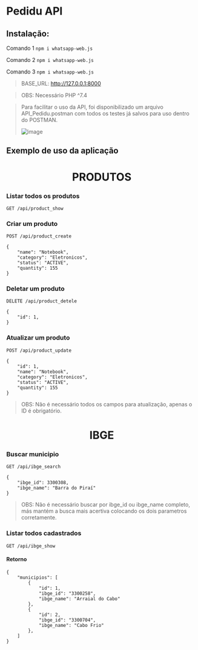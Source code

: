 # Pedidu API

## Instalação:

Comando 1 `npm i whatsapp-web.js`

Comando 2 `npm i whatsapp-web.js`

Comando 3 `npm i whatsapp-web.js`

> BASE_URL: http://127.0.0.1:8000

> OBS: Necessário PHP ^7.4

> Para facilitar o uso da API, foi disponibilizado um arquivo API_Pedidu.postman com todos os testes já salvos para uso dentro do POSTMAN.
> 
> ![image](https://user-images.githubusercontent.com/84283346/214973064-945a8a7c-70f0-4b3b-9a30-86ca6db283cc.png)


## Exemplo de uso da aplicação


<h1 align="center">
PRODUTOS
</h1>

### Listar todos os produtos
```
GET /api/product_show
```



### Criar um produto
```
POST /api/product_create
```
```
{
    "name": "Notebook",
    "category": "Eletronicos",
    "status": "ACTIVE",
    "quantity": 155
}
```



### Deletar um produto
```
DELETE /api/product_detele
```
```
{
    "id": 1, 
}
```



### Atualizar um produto
```
POST /api/product_update
```
```
{
    "id": 1, 
    "name": "Notebook",
    "category": "Eletronicos",
    "status": "ACTIVE",
    "quantity": 155
}
```
> OBS: Não é necessário todos os campos para atualização, apenas o ID é obrigatório.



<h1 align="center">
IBGE
</h1>

### Buscar municipio
```
GET /api/ibge_search
```
```
{
    "ibge_id": 3300308, 
    "ibge_name": "Barra do Piraí" 
}
```
> OBS: Não é necessário buscar por ibge_id ou ibge_name completo, más mantém a busca mais acertiva colocando os dois parametros corretamente.


### Listar todos cadastrados
```
GET /api/ibge_show
```
#### Retorno 
```
{
    "municipios": [
        {
            "id": 1,
            "ibge_id": "3300258",
            "ibge_name": "Arraial do Cabo"
        },
        {
            "id": 2,
            "ibge_id": "3300704",
            "ibge_name": "Cabo Frio"
        },
    ]
}
```

